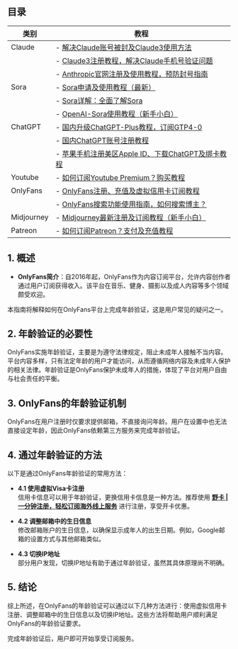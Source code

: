 ## 目录

| 类别          | 教程                                                                                                 |
|---------------|------------------------------------------------------------------------------------------------------|
| Claude        | - [解决Claude账号被封及Claude3使用方法](https://bit.ly/bewildcard)                               |
|               | - [Claude3注册教程，解决Claude手机号验证问题](https://bit.ly/bewildcard)                        |
|               | - [Anthropic官网注册及使用教程，预防封号指南](https://bit.ly/bewildcard)                           |
| Sora          | - [Sora申请及使用教程（最新）](https://bit.ly/bewildcard)                                          |
|               | - [Sora详解：全面了解Sora](https://bit.ly/bewildcard)                                             |
|               | - [OpenAI-Sora使用教程（新手小白）](https://bit.ly/bewildcard)                                   |
| ChatGPT       | - [国内升级ChatGPT-Plus教程，订阅GTP4-0](https://bit.ly/bewildcard)                               |
|               | - [国内ChatGPT账号注册教程](https://bit.ly/bewildcard)                                              |
|               | - [苹果手机注册美区Apple ID、下载ChatGPT及绑卡教程](https://bit.ly/bewildcard)                  |
| Youtube       | - [如何订阅Youtube Premium？购买教程](https://bit.ly/bewildcard)                                   |
| OnlyFans      | - [OnlyFans注册、充值及虚拟信用卡订阅教程](https://bit.ly/bewildcard)                             |
|               | - [OnlyFans搜索功能使用指南，如何搜索博主？](https://bit.ly/bewildcard)                             |
| Midjourney    | - [Midjourney最新注册及订阅教程（新手小白）](https://bit.ly/bewildcard)                           |
| Patreon       | - [如何订阅Patreon？支付及充值教程](https://bit.ly/bewildcard)                                   |

## 1. 概述

- **OnlyFans简介**：自2016年起，OnlyFans作为内容订阅平台，允许内容创作者通过用户订阅获得收入。该平台在音乐、健身、摄影以及成人内容等多个领域颇受欢迎。

本指南将解释如何在OnlyFans平台上完成年龄验证，这是用户常见的疑问之一。

## 2. 年龄验证的必要性

OnlyFans实施年龄验证，主要是为遵守法律规定，阻止未成年人接触不当内容。平台内容多样，只有法定年龄的用户才能访问，从而遵循网络内容及未成年人保护的相关法律。年龄验证是OnlyFans保护未成年人的措施，体现了平台对用户自由与社会责任的平衡。

## 3. OnlyFans的年龄验证机制

OnlyFans在用户注册时仅要求提供邮箱，不直接询问年龄。用户在设置中也无法直接设定年龄，因此OnlyFans依赖第三方服务来完成年龄验证。

## 4. 通过年龄验证的方法

以下是通过OnlyFans年龄验证的常用方法：

- **4.1 使用虚拟Visa卡注册**  
  信用卡信息可以用于年龄验证，更换信用卡信息是一种方法。推荐使用 **[野卡 | 一分钟注册，轻松订阅海外线上服务](https://bit.ly/bewildcard)** 进行注册，享受开卡优惠。

- **4.2 调整邮箱中的生日信息**  
  修改邮箱账户的生日信息，以确保显示成年人的出生日期。例如，Google邮箱的设置方式与其他邮箱类似。

- **4.3 切换IP地址**  
  部分用户发现，切换IP地址有助于通过年龄验证，虽然其具体原理尚不明确。

## 5. 结论

综上所述，在OnlyFans的年龄验证可以通过以下几种方法进行：使用虚拟信用卡注册、调整邮箱中的生日信息以及切换IP地址。这些方法将帮助用户顺利满足OnlyFans的年龄验证要求。

完成年龄验证后，用户即可开始享受订阅服务。